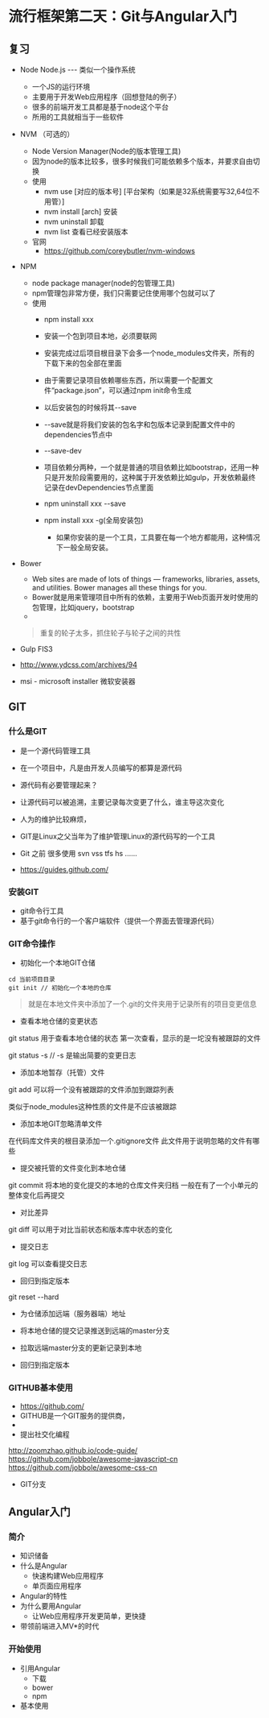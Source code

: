 # 流行框架第二天：Git与Angular入门

## 复习

- Node Node.js --- 类似一个操作系统
  + 一个JS的运行环境
  + 主要用于开发Web应用程序（回想登陆的例子）
  + 很多的前端开发工具都是基于node这个平台
  + 所用的工具就相当于一些软件

- NVM （可选的）
  + Node Version Manager(Node的版本管理工具)
  + 因为node的版本比较多，很多时候我们可能依赖多个版本，并要求自由切换
  + 使用
    * nvm use [对应的版本号] [平台架构（如果是32系统需要写32,64位不用管）]
    * nvm install <version> [arch]  安装
    * nvm uninstall <version> 卸载
    * nvm list 查看已经安装版本
  + 官网
    * https://github.com/coreybutler/nvm-windows

- NPM 
  + node package manager(node的包管理工具)
  + npm管理包非常方便，我们只需要记住使用哪个包就可以了
  + 使用
    - npm install xxx 
    - 安装一个包到项目本地，必须要联网
    - 安装完成过后项目根目录下会多一个node_modules文件夹，所有的下载下来的包全部在里面
    
    - 由于需要记录项目依赖哪些东西，所以需要一个配置文件“package.json”，可以通过npm init命令生成
    - 以后安装包的时候将其--save
    
    - --save就是将我们安装的包名字和包版本记录到配置文件中的dependencies节点中
    - --save-dev
    - 项目依赖分两种，一个就是普通的项目依赖比如bootstrap，还用一种只是开发阶段需要用的，这种属于开发依赖比如gulp，开发依赖最终记录在devDependencies节点里面

    - npm uninstall xxx --save

    - npm install xxx -g(全局安装包)
      + 如果你安装的是一个工具，工具要在每一个地方都能用，这种情况下一般全局安装。
    
- Bower
  + Web sites are made of lots of things — frameworks, libraries, assets, and utilities. Bower manages all these things for you.
  + Bower就是用来管理项目中所有的依赖，主要用于Web页面开发时使用的包管理，比如jquery，bootstrap
  + 
  > 重复的轮子太多，抓住轮子与轮子之间的共性
  > 

- Gulp  FIS3
- http://www.ydcss.com/archives/94

- msi - microsoft installer 微软安装器

## GIT

### 什么是GIT

- 是一个源代码管理工具
- 在一个项目中，凡是由开发人员编写的都算是源代码
- 源代码有必要管理起来？
- 让源代码可以被追溯，主要记录每次变更了什么，谁主导这次变化
- 人为的维护比较麻烦，
- GIT是Linux之父当年为了维护管理Linux的源代码写的一个工具
- Git 之前 很多使用 svn vss tfs hs ......


- https://guides.github.com/

### 安装GIT

- git命令行工具
- 基于git命令行的一个客户端软件（提供一个界面去管理源代码）

### GIT命令操作

- 初始化一个本地GIT仓储

```shell
cd 当前项目目录
git init // 初始化一个本地的仓库
```

> 就是在本地文件夹中添加了一个.git的文件夹用于记录所有的项目变更信息

- 查看本地仓储的变更状态

git status
用于查看本地仓储的状态
第一次查看，显示的是一坨没有被跟踪的文件

git status -s // -s 是输出简要的变更日志

- 添加本地暂存（托管）文件

git add
可以将一个没有被跟踪的文件添加到跟踪列表

类似于node_modules这种性质的文件是不应该被跟踪

- 添加本地GIT忽略清单文件

在代码库文件夹的根目录添加一个.gitignore文件
此文件用于说明忽略的文件有哪些

- 提交被托管的文件变化到本地仓储

git commit
将本地的变化提交的本地的仓库文件夹归档
一般在有了一个小单元的整体变化后再提交

- 对比差异

git diff
可以用于对比当前状态和版本库中状态的变化

- 提交日志

git log 
可以查看提交日志

- 回归到指定版本

git reset --hard

- 为仓储添加远端（服务器端）地址

- 将本地仓储的提交记录推送到远端的master分支

- 拉取远端master分支的更新记录到本地

- 回归到指定版本

### GITHUB基本使用

- https://github.com/
- GITHUB是一个GIT服务的提供商，
- 
- 提出社交化编程

http://zoomzhao.github.io/code-guide/
https://github.com/jobbole/awesome-javascript-cn
https://github.com/jobbole/awesome-css-cn


- GIT分支









## Angular入门

### 简介

- 知识储备
- 什么是Angular
  + 快速构建Web应用程序
  + 单页面应用程序
- Angular的特性
- 为什么要用Angular
  + 让Web应用程序开发更简单，更快捷
- 带领前端进入MV*的时代

### 开始使用
  
- 引用Angular
  + 下载
  + bower
  + npm
- 基本使用
